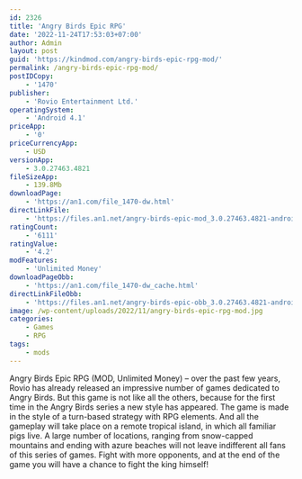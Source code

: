 ```yaml
---
id: 2326
title: 'Angry Birds Epic RPG'
date: '2022-11-24T17:53:03+07:00'
author: Admin
layout: post
guid: 'https://kindmod.com/angry-birds-epic-rpg-mod/'
permalink: /angry-birds-epic-rpg-mod/
postIDCopy:
    - '1470'
publisher:
    - 'Rovio Entertainment Ltd.'
operatingSystem:
    - 'Android 4.1'
priceApp:
    - '0'
priceCurrencyApp:
    - USD
versionApp:
    - 3.0.27463.4821
fileSizeApp:
    - 139.8Mb
downloadPage:
    - 'https://an1.com/file_1470-dw.html'
directLinkFile:
    - 'https://files.an1.net/angry-birds-epic-mod_3.0.27463.4821-android-1.com.apk'
ratingCount:
    - '6111'
ratingValue:
    - '4.2'
modFeatures:
    - 'Unlimited Money'
downloadPageObb:
    - 'https://an1.com/file_1470-dw_cache.html'
directLinkFileObb:
    - 'https://files.an1.net/angry-birds-epic-obb_3.0.27463.4821-android-1.com.zip'
image: /wp-content/uploads/2022/11/angry-birds-epic-rpg-mod.jpg
categories:
    - Games
    - RPG
tags:
    - mods
---
```


Angry Birds Epic RPG (MOD, Unlimited Money) – over the past few years, Rovio has already released an impressive number of games dedicated to Angry Birds. But this game is not like all the others, because for the first time in the Angry Birds series a new style has appeared. The game is made in the style of a turn-based strategy with RPG elements. And all the gameplay will take place on a remote tropical island, in which all familiar pigs live. A large number of locations, ranging from snow-capped mountains and ending with azure beaches will not leave indifferent all fans of this series of games. Fight with more opponents, and at the end of the game you will have a chance to fight the king himself!